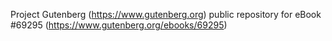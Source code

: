 Project Gutenberg (https://www.gutenberg.org) public repository for
eBook #69295 (https://www.gutenberg.org/ebooks/69295)
